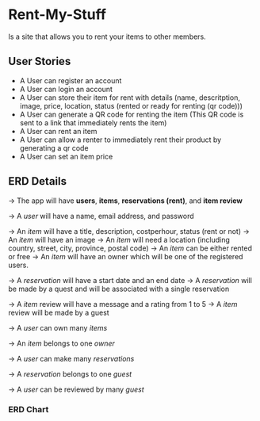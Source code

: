 # Rent-My-Stuff

Is a site that allows you to rent your items to other members.

## User Stories

- A User can register an account
- A User can login an account
- A User can store their item for rent with details (name, descritption, image, price, location, status (rented or ready for renting (qr code)))
- A User can generate a QR code for renting the item (This QR code is sent to a link that immediately rents the item)
- A User can rent an item
- A User can allow a renter to immediately rent their product by generating a qr code
- A User can set an item price

## ERD Details

-> The app will have **users**, **items**, **reservations (rent)**, and **item review**

-> A _user_ will have a name, email address, and password

-> An _item_ will have a title, description, costperhour, status (rent or not)
-> An _item_ will have an image
-> An _item_ will need a location (including country, street, city, province, postal code)
-> An _item_ can be either rented or free
-> An _item_ will have an owner which will be one of the registered users.

-> A _reservation_ will have a start date and an end date
-> A _reservation_ will be made by a quest and will be associated with a single reservation

-> A _item_ review will have a message and a rating from 1 to 5
-> A _item_ review will be made by a guest

-> A _user_ can own many _items_

-> An _item_ belongs to one _owner_

-> A _user_ can make many _reservations_

-> A _reservation_ belongs to one _guest_

-> A _user_ can be reviewed by many _guest_

### ERD Chart
